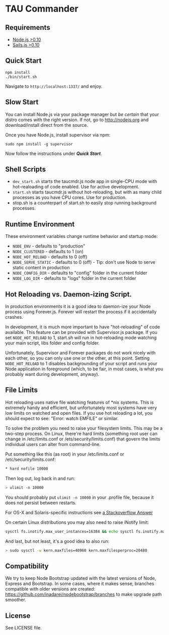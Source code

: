 # TAU Commander

## Requirements

 * [Node.js >0.10](http://nodejs.org/)
 * [Sails.js >0.10](http://sailsjs.org/)

## Quick Start

```
npm install
./bin/start.sh
```
Navigate to ```http://localhost:1337/``` and enjoy.

## Slow Start

You can install Node.js via your package manager but *be certain* that your 
distro comes with the right version. If not, go to http://nodejs.org and 
download/install direct from the source.

Once you have Node.js, install supervisor via npm:
```console
sudo npm install -g supervisor
```
Now follow the instructions under ***Quick Start***.

## Shell Scripts

 * ```dev_start.sh``` starts the taucmdr.js node app in single-CPU mode with
  hot-realoading of code enabled. Use for active development.
 * `start.sh` starts taucmdr.js without hot-reloading, but with as many child
  processes as you have CPU cores. Use for production.
 * stop.sh is a counterpart of start.sh to easily stop running background processes.

## Runtime Environment

These environment variables change runtime behavior and startup mode:

* ```NODE_ENV``` - defaults to "production"
* ```NODE_CLUSTERED``` - defaults to 1 (on)
* ```NODE_HOT_RELOAD``` - defaults to 0 (off)
* ```NODE_SERVE_STATIC``` - defaults to 0 (off) - Tip: don't use Node to serve static
  content in production
* ```NODE_CONFIG_DIR``` - defaults to "config" folder in the current folder
* ```NODE_LOG_DIR``` - defaults to "logs" folder in the current folder

## Hot Reloading vs. Daemon-izing Script.

In production environments it is a good idea to daemon-ize your Node process using Forever.js. Forever will restart
the process if it accidentally crashes.

In development, it is much more important to have "hot-reloading" of code available. This feature can be provided
with Supervisor.js package. If you set ```NODE_HOT_RELOAD``` to 1, start.sh will run in hot-reloading mode watching your
main script, libs folder and config folder.

Unfortunately, Supervisor and Forever packages do not work nicely with each other, so you can only use one
or the other, at this point. Setting ```NODE_HOT_RELOAD``` to 1 disables backgrounding of your script and runs your Node
application in foreground (which, to be fair, in most cases, is what you probably want during development, anyway).

## File Limits

Hot reloading uses native file watching features of \*nix systems. This is extremely handy and efficient, but 
unfortunately most systems have very low limits on watched and open files. If you use hot reloading a lot, you should
expect to see: "Error: watch EMFILE" or similar.

To solve the problem you need to raise your filesystem limits. This may be a two-step process. On Linux, there're hard
limits (something root user can change in /etc/limits.conf or /ets/security/limits.conf) that govern the limits individual
users can alter from command-line.

Put something like this (as root) in your /etc/limits.conf or /etc/security/limits.conf:

```bash
* hard nofile 10000
```

Then log out, log back in and run:

```bash
> ulimit -n 10000
```

You should probably put `ulimit -n 10000` in your .profile file, because it does not persist between restarts.

For OS-X and Solaris-specific instructions see [a Stackoverflow Answer](http://stackoverflow.com/questions/34588/how-do-i-change-the-number-of-open-files-limit-in-linux/34645#34645)

On certain Linux distributions you may also need to raise iNotify limit:

```bash
sysctl fs.inotify.max_user_instances=16384 && echo sysctl fs.inotify.max_user_instances=16384  | sudo tee /etc/rc.local  
```

And last, but not least, it's a good idea to also run:

```bash
> sudo sysctl -w kern.maxfiles=40960 kern.maxfilesperproc=20480
```

## Compatibility

We try to keep Node Bootstrap updated with the latest versions of Node, Express and Bootstrap. In some cases, where it
makes sense, branches compatible with older versions are created: <https://github.com/inadarei/nodebootstrap/branches> to
make upgrade path smoother.

## License

See LICENSE file.
